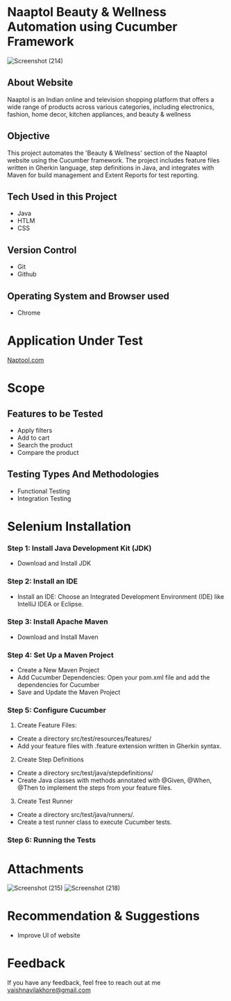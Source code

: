 # Naaptol Beauty & Wellness Automation using Cucumber Framework
![Screenshot (214)](https://github.com/user-attachments/assets/17cbbf3f-6d10-4082-9b4d-3c9361e73188)
## About Website
Naaptol is an Indian online and television shopping platform that offers a wide range of products across various categories, including electronics, fashion, home decor, kitchen appliances, and beauty & wellness
## Objective
This project automates the 'Beauty & Wellness' section of the Naaptol website using the Cucumber framework. The project includes feature files written in Gherkin language, step definitions in Java, and integrates with Maven for build management and Extent Reports for test reporting.
## Tech Used in this Project
* Java
* HTLM
* CSS
## Version Control
* Git
* Github
## Operating System and Browser used
* Chrome
# Application Under Test
[Naptool.com](https://www.naaptol.com/)
# Scope
## Features to be Tested
* Apply filters
* Add to cart
* Search the product
* Compare the product
## Testing Types And Methodologies
* Functional Testing
* Integration Testing
# Selenium Installation
### Step 1: Install Java Development Kit (JDK)
* Download and Install JDK
### Step 2: Install an IDE
* Install an IDE: Choose an Integrated Development Environment (IDE) like IntelliJ IDEA or Eclipse.
### Step 3: Install Apache Maven
* Download and Install Maven
### Step 4: Set Up a Maven Project
* Create a New Maven Project
* Add Cucumber Dependencies: Open your pom.xml file and add the dependencies for Cucumber
* Save and Update the Maven Project
### Step 5: Configure Cucumber
1. Create Feature Files:
 * Create a directory src/test/resources/features/
 * Add your feature files with .feature extension written in Gherkin syntax.
2. Create Step Definitions
 * Create a directory src/test/java/stepdefinitions/
 * Create Java classes with methods annotated with @Given, @When, @Then to implement the steps from your feature files.
3. Create Test Runner
 * Create a directory src/test/java/runners/.
 * Create a test runner class to execute Cucumber tests.
### Step 6: Running the Tests
# Attachments
![Screenshot (215)](https://github.com/user-attachments/assets/7bd4a798-4ffe-4441-bbe6-05d5a6a31b1d)
![Screenshot (218)](https://github.com/user-attachments/assets/7174c62f-dd9d-48ce-8d26-683dc831210d)
# Recommendation & Suggestions
* Improve UI of website
# Feedback
If you have any feedback, feel free to reach out at me vaishnavilakhore@gmail.com




